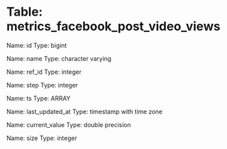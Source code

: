 Table: metrics_facebook_post_video_views
========================================

Name: id
Type: bigint

Name: name
Type: character varying

Name: ref_id
Type: integer

Name: step
Type: integer

Name: ts
Type: ARRAY

Name: last_updated_at
Type: timestamp with time zone

Name: current_value
Type: double precision

Name: size
Type: integer

